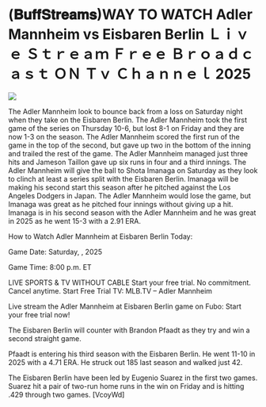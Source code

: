 # (𝐁𝐮𝐟𝐟𝐒𝐭𝐫𝐞𝐚𝐦𝐬)WAY TO WATCH Adler Mannheim vs Eisbaren Berlin Ｌｉｖｅ Ｓｔｒｅａｍ Ｆｒｅｅ Ｂｒｏａｄｃａｓｔ ＯＮ Ｔｖ Ｃｈａｎｎｅｌ  2025  
  
  
[![](https://i.imgur.com/qSNzIqt.png)](https://movie.rssnews.media/JRqQAAlO.php)  
  
The Adler Mannheim look to bounce back from a loss on Saturday night when they take on the Eisbaren Berlin. The Adler Mannheim took the first game of the series on Thursday 10-6, but lost 8-1 on Friday and they are now 1-3 on the season. The Adler Mannheim scored the first run of the game in the top of the second, but gave up two in the bottom of the inning and trailed the rest of the game. The Adler Mannheim managed just three hits and Jameson Taillon gave up six runs in four and a third innings. The Adler Mannheim will give the ball to Shota Imanaga on Saturday as they look to clinch at least a series split with the Eisbaren Berlin. Imanaga will be making his second start this season after he pitched against the Los Angeles Dodgers in Japan. The Adler Mannheim would lose the game, but Imanaga was great as he pitched four innings without giving up a hit. Imanaga is in his second season with the Adler Mannheim and he was great in 2025 as he went 15-3 with a 2.91 ERA.

How to Watch Adler Mannheim at Eisbaren Berlin Today:

Game Date: Saturday, , 2025

Game Time: 8:00 p.m. ET

LIVE SPORTS & TV WITHOUT CABLE
Start your free trial. No commitment. Cancel anytime.
Start Free Trial
TV: MLB.TV – Adler Mannheim

Live stream the Adler Mannheim at Eisbaren Berlin game on Fubo: Start your free trial now!

The Eisbaren Berlin will counter with Brandon Pfaadt as they try and win a second straight game.

Pfaadt is entering his third season with the Eisbaren Berlin. He went 11-10 in 2025 with a 4.71 ERA. He struck out 185 last season and walked just 42.

The Eisbaren Berlin have been led by Eugenio Suarez in the first two games. Suarez hit a pair of two-run home runs in the win on Friday and is hitting .429 through two games. [VcoyWd]